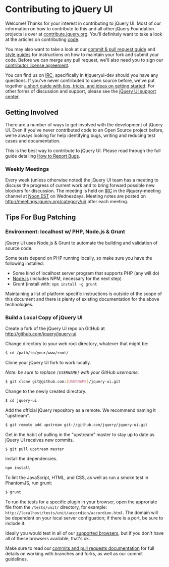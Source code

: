 # Contributing to jQuery UI

Welcome! Thanks for your interest in contributing to jQuery UI. Most of our information on how to contribute to this and all other jQuery Foundation projects is over at [contribute.jquery.org](http://contribute.jquery.org). You'll definitely want to take a look at the articles on contributing [code](http://contribute.jquery.org/code).

You may also want to take a look at our [commit & pull request guide](http://contribute.jquery.org/commits-and-pull-requests/) and [style guides](http://contribute.jquery.org/style-guide/) for instructions on how to maintain your fork and submit your code. Before we can merge any pull request, we'll also need you to sign our [contributor license agreement](http://contribute.jquery.org/cla).

You can find us on [IRC](http://irc.jquery.org), specifically in #jqueryui-dev should you have any questions. If you've never contributed to open source before, we've put together [a short guide with tips, tricks, and ideas on getting started](http://contribute.jquery.org/open-source/). For other forms of discussion and support, please see the [jQuery UI support center](http://jqueryui.com/support/).

## Getting Involved

There are a number of ways to get involved with the development of jQuery UI. Even if you've never contributed code to an Open Source project before, we're always looking for help identifying bugs, writing and reducing test cases and documentation.

This is the best way to contribute to jQuery UI. Please read through the full guide detailing [How to Report Bugs](http://contribute.jquery.org/bug-reports/).

### Weekly Meetings

Every week (unless otherwise noted) the jQuery UI team has a meeting to discuss the progress of current work and to bring forward possible new blockers for discussion. The meeting is held on [IRC](http://irc.jquery.org) in the #jquery-meeting channel at [Noon EST](http://www.timeanddate.com/worldclock/fixedtime.html?month=1&day=17&year=2011&hour=12&min=0&sec=0&p1=43) on Wednesdays. Meeting notes are posted on http://meetings.jquery.org/category/ui/ after each meeting.

## Tips For Bug Patching

### Environment: localhost w/ PHP, Node.js & Grunt

jQuery UI uses Node.js & Grunt to automate the building and validation of source code.

Some tests depend on PHP running locally, so make sure you have the following installed:

* Some kind of localhost server program that supports PHP (any will do)
* [Node.js](http://nodejs.org/) (includes NPM, necessary for the next step)
* Grunt (install with: `npm install -g grunt`

Maintaining a list of platform specific instructions is outside of the scope of this document and there is plenty of existing documentation for the above technologies.

### Build a Local Copy of jQuery UI

Create a fork of the jQuery UI repo on GitHub at http://github.com/jquery/jquery-ui.

Change directory to your web root directory, whatever that might be:

```bash
$ cd /path/to/your/www/root/
```

Clone your jQuery UI fork to work locally.

*Note: be sure to replace `[USERNAME]` with your GitHub username.*

```bash
$ git clone git@github.com:[USERNAME]/jquery-ui.git
```

Change to the newly created directory.

```bash
$ cd jquery-ui
```

Add the official jQuery repository as a remote. We recommend naming it "upstream".

```bash
$ git remote add upstream git://github.com/jquery/jquery-ui.git
```

Get in the habit of pulling in the "upstream" master to stay up to date as jQuery UI receives new commits.

```bash
$ git pull upstream master
```

Install the dependencies.

```bash
npm install
```

To lint the JavaScript, HTML, and CSS, as well as run a smoke test in PhantomJS, run grunt:

```bash
$ grunt
```

To run the tests for a specific plugin in your browser, open the approriate file from the `/tests/unit/` directory, for example: `http://localhost/tests/unit/accordion/accordion.html`. The domain will be dependent on your local server configuation; if there is a port, be sure to include it.

Ideally you would test in all of our [supported browsers](http://jqueryui.com/browser-support/), but if you don't have all of these browsers available, that's ok.

Make sure to read our [commits and pull requests documentation](http://dev.contribute.jquery.org/commits-and-pull-requests/) for full details on working with branches and forks, as well as our commit guidelines.
